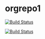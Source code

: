 # orgrepo1

[![Build Status](https://dev.azure.com/JIngzhuYan/0114NewProject/_apis/build/status/zhuorg.PRTest?branchName=master)](https://dev.azure.com/JIngzhuYan/0114NewProject/_build/latest?definitionId=334&branchName=master)

[![Build Status](https://dev.azure.com/dakv/sql-protocol/_apis/build/status/sql-protocol-CI?branchName=master)](https://dev.azure.com/dakv/sql-protocol/_build/latest?definitionId=1&branchName=master)
